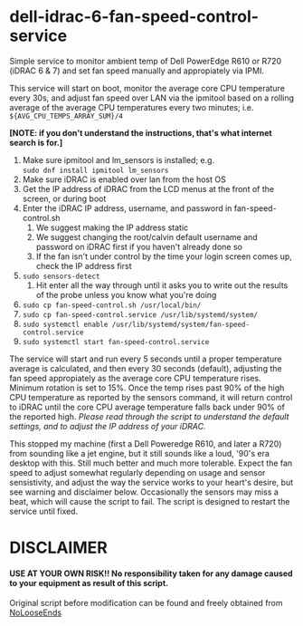 # dell-idrac-6-fan-speed-control-service
Simple service to monitor ambient temp of Dell PowerEdge R610 or R720 (iDRAC 6 & 7) and set fan speed manually and appropiately via IPMI.

This service will start on boot, monitor the average core CPU temperature every 30s, and adjust fan speed over LAN via the ipmitool based on a rolling average of the average CPU temperatures every two minutes; i.e. `${AVG_CPU_TEMPS_ARRAY_SUM}/4`

**[NOTE: if you don't understand the instructions, that's what internet search is for.]**
1. Make sure ipmitool and lm_sensors is installed; e.g.  
   `sudo dnf install ipmitool lm_sensors`
1. Make sure iDRAC is enabled over lan from the host OS
1. Get the IP address of iDRAC from the LCD menus at the front of the screen, or during boot
1. Enter the iDRAC IP address, username, and password in fan-speed-control.sh
    1. We suggest making the IP address static
    1. We suggest changing the root/calvin default username and password on iDRAC first if you haven't already done so
    1. If the fan isn't under control by the time your login screen comes up, check the IP address first
1. `sudo sensors-detect`
    1. Hit enter all the way through until it asks you to write out the results of the probe unless you know what you're doing
1. `sudo cp fan-speed-control.sh /usr/local/bin/`
1. `sudo cp fan-speed-control.service /usr/lib/systemd/system/`
1. `sudo systemctl enable /usr/lib/systemd/system/fan-speed-control.service`
1. `sudo systemctl start fan-speed-control.service`

The service will start and run every 5 seconds until a proper temperature average is calculated, and then every 30 seconds (default), adjusting the fan speed appropiately as the average core CPU temperature rises.  Minimum rotation is set to 15%.  Once the temp rises past 90% of the high CPU temperature as reported by the sensors command, it will return control to iDRAC until the core CPU average temperature falls back under 90% of the reported high.  _Please read through the script to understand the default settings, and to adjust the IP address of your iDRAC._

This stopped my machine (first a Dell Poweredge R610, and later a R720) from sounding like a jet engine, but it still sounds like a loud, '90's era desktop with this.  Still much better and much more tolerable. Expect the fan speed to adjust somewhat regularly depending on usage and sensor sensistivity, and adjust the way the service works to your heart's desire, but see warning and disclaimer below.  Occasionally the sensors may miss a beat, which will cause the script to fail. The script is designed to restart the service until fixed.


# DISCLAIMER
#### USE AT YOUR OWN RISK!!  No responsibility taken for any damage caused to your equipment as result of this script.

Original script before modification can be found and freely obtained from [NoLooseEnds](https://github.com/NoLooseEnds/Scripts)
